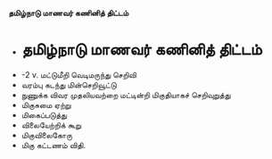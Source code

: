 **தமிழ்நாடு மாணவர் கணினித் திட்டம்**
- # தமிழ்நாடு மாணவர் கணினித் திட்டம்
- -2 v. மட்டுமீறி வெடிமருந்து செறிவி
- வரம்பு கடந்து மின்செறிவூட்டு
- நுணுக்க விவர முதலியவற்றை மட்டின்றி மிகுதியாகச் செறிவுறுத்து
- மிகுசுமை ஏற்று
- மிகைப்படுத்து
- விலையேற்றிக் கூறு
- மிகுவிலைகோரு
- மிகு கட்டணம் விதி.

